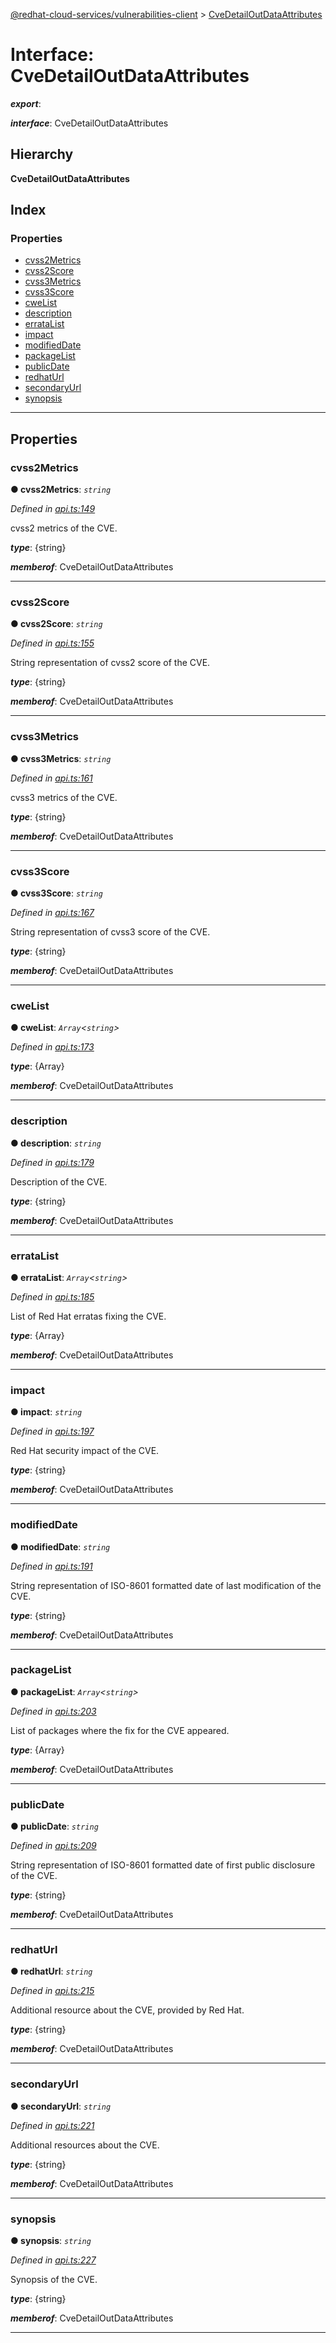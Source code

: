 [@redhat-cloud-services/vulnerabilities-client](../README.md) > [CveDetailOutDataAttributes](../interfaces/cvedetailoutdataattributes.md)

# Interface: CveDetailOutDataAttributes

*__export__*: 

*__interface__*: CveDetailOutDataAttributes

## Hierarchy

**CveDetailOutDataAttributes**

## Index

### Properties

* [cvss2Metrics](cvedetailoutdataattributes.md#cvss2metrics)
* [cvss2Score](cvedetailoutdataattributes.md#cvss2score)
* [cvss3Metrics](cvedetailoutdataattributes.md#cvss3metrics)
* [cvss3Score](cvedetailoutdataattributes.md#cvss3score)
* [cweList](cvedetailoutdataattributes.md#cwelist)
* [description](cvedetailoutdataattributes.md#description)
* [errataList](cvedetailoutdataattributes.md#erratalist)
* [impact](cvedetailoutdataattributes.md#impact)
* [modifiedDate](cvedetailoutdataattributes.md#modifieddate)
* [packageList](cvedetailoutdataattributes.md#packagelist)
* [publicDate](cvedetailoutdataattributes.md#publicdate)
* [redhatUrl](cvedetailoutdataattributes.md#redhaturl)
* [secondaryUrl](cvedetailoutdataattributes.md#secondaryurl)
* [synopsis](cvedetailoutdataattributes.md#synopsis)

---

## Properties

<a id="cvss2metrics"></a>

###  cvss2Metrics

**● cvss2Metrics**: *`string`*

*Defined in [api.ts:149](https://github.com/RedHatInsights/javascript-clients/blob/master/packages/vulnerabilities/api.ts#L149)*

cvss2 metrics of the CVE.

*__type__*: {string}

*__memberof__*: CveDetailOutDataAttributes

___
<a id="cvss2score"></a>

###  cvss2Score

**● cvss2Score**: *`string`*

*Defined in [api.ts:155](https://github.com/RedHatInsights/javascript-clients/blob/master/packages/vulnerabilities/api.ts#L155)*

String representation of cvss2 score of the CVE.

*__type__*: {string}

*__memberof__*: CveDetailOutDataAttributes

___
<a id="cvss3metrics"></a>

###  cvss3Metrics

**● cvss3Metrics**: *`string`*

*Defined in [api.ts:161](https://github.com/RedHatInsights/javascript-clients/blob/master/packages/vulnerabilities/api.ts#L161)*

cvss3 metrics of the CVE.

*__type__*: {string}

*__memberof__*: CveDetailOutDataAttributes

___
<a id="cvss3score"></a>

###  cvss3Score

**● cvss3Score**: *`string`*

*Defined in [api.ts:167](https://github.com/RedHatInsights/javascript-clients/blob/master/packages/vulnerabilities/api.ts#L167)*

String representation of cvss3 score of the CVE.

*__type__*: {string}

*__memberof__*: CveDetailOutDataAttributes

___
<a id="cwelist"></a>

###  cweList

**● cweList**: *`Array`<`string`>*

*Defined in [api.ts:173](https://github.com/RedHatInsights/javascript-clients/blob/master/packages/vulnerabilities/api.ts#L173)*

*__type__*: {Array}

*__memberof__*: CveDetailOutDataAttributes

___
<a id="description"></a>

###  description

**● description**: *`string`*

*Defined in [api.ts:179](https://github.com/RedHatInsights/javascript-clients/blob/master/packages/vulnerabilities/api.ts#L179)*

Description of the CVE.

*__type__*: {string}

*__memberof__*: CveDetailOutDataAttributes

___
<a id="erratalist"></a>

###  errataList

**● errataList**: *`Array`<`string`>*

*Defined in [api.ts:185](https://github.com/RedHatInsights/javascript-clients/blob/master/packages/vulnerabilities/api.ts#L185)*

List of Red Hat erratas fixing the CVE.

*__type__*: {Array}

*__memberof__*: CveDetailOutDataAttributes

___
<a id="impact"></a>

###  impact

**● impact**: *`string`*

*Defined in [api.ts:197](https://github.com/RedHatInsights/javascript-clients/blob/master/packages/vulnerabilities/api.ts#L197)*

Red Hat security impact of the CVE.

*__type__*: {string}

*__memberof__*: CveDetailOutDataAttributes

___
<a id="modifieddate"></a>

###  modifiedDate

**● modifiedDate**: *`string`*

*Defined in [api.ts:191](https://github.com/RedHatInsights/javascript-clients/blob/master/packages/vulnerabilities/api.ts#L191)*

String representation of ISO-8601 formatted date of last modification of the CVE.

*__type__*: {string}

*__memberof__*: CveDetailOutDataAttributes

___
<a id="packagelist"></a>

###  packageList

**● packageList**: *`Array`<`string`>*

*Defined in [api.ts:203](https://github.com/RedHatInsights/javascript-clients/blob/master/packages/vulnerabilities/api.ts#L203)*

List of packages where the fix for the CVE appeared.

*__type__*: {Array}

*__memberof__*: CveDetailOutDataAttributes

___
<a id="publicdate"></a>

###  publicDate

**● publicDate**: *`string`*

*Defined in [api.ts:209](https://github.com/RedHatInsights/javascript-clients/blob/master/packages/vulnerabilities/api.ts#L209)*

String representation of ISO-8601 formatted date of first public disclosure of the CVE.

*__type__*: {string}

*__memberof__*: CveDetailOutDataAttributes

___
<a id="redhaturl"></a>

###  redhatUrl

**● redhatUrl**: *`string`*

*Defined in [api.ts:215](https://github.com/RedHatInsights/javascript-clients/blob/master/packages/vulnerabilities/api.ts#L215)*

Additional resource about the CVE, provided by Red Hat.

*__type__*: {string}

*__memberof__*: CveDetailOutDataAttributes

___
<a id="secondaryurl"></a>

###  secondaryUrl

**● secondaryUrl**: *`string`*

*Defined in [api.ts:221](https://github.com/RedHatInsights/javascript-clients/blob/master/packages/vulnerabilities/api.ts#L221)*

Additional resources about the CVE.

*__type__*: {string}

*__memberof__*: CveDetailOutDataAttributes

___
<a id="synopsis"></a>

###  synopsis

**● synopsis**: *`string`*

*Defined in [api.ts:227](https://github.com/RedHatInsights/javascript-clients/blob/master/packages/vulnerabilities/api.ts#L227)*

Synopsis of the CVE.

*__type__*: {string}

*__memberof__*: CveDetailOutDataAttributes

___

